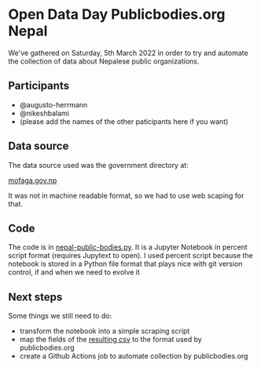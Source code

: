 # Open Data Day Publicbodies.org Nepal

We've gathered on Saturday, 5th March 2022 in order to try and automate
the collection of data about Nepalese public organizations.

## Participants

* @augusto-herrmann
* @nikeshbalami
* (please add the names of the other paticipants here if you want)

## Data source

The data source used was the government directory at:

[mofaga.gov.np](https://mofaga.gov.np/local-contact)

It was not in machine readable format, so we had to use web scaping for
that.

## Code

The code is in [nepal-public-bodies.py](nepal-public-bodies.py). It is
a Jupyter Notebook in percent script format (requires Jupytext to open).
I used percent script because the notebook is stored in a Python file
format that plays nice with git version control, if and when we need to
evolve it

## Next steps

Some things we still need to do:

* transform the notebook into a simple scraping script
* map the fields of the [resulting csv](data) to the format used by
  publicbodies.org
* create a Github Actions job to automate collection by publicbodies.org
